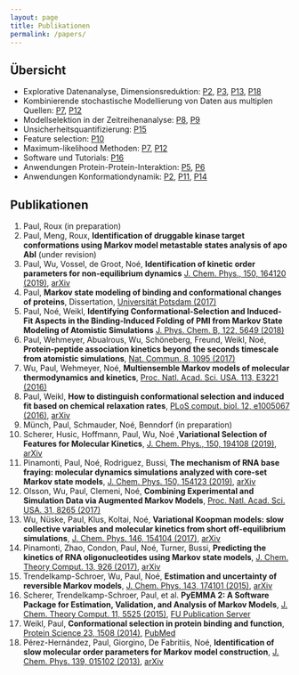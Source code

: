 ```yaml
---
layout: page
title: Publikationen
permalink: /papers/
---
```


## Übersicht

- Explorative Datenanalyse, Dimensionsreduktion:	[P2](#P2), [P3](#P3), [P13](#P13), [P18](#P18)
- Kombinierende stochastische Modellierung von Daten aus multiplen Quellen:	[P7](#P7), [P12](#P12)
- Modellselektion in der Zeitreihenanalyse:  	[P8](#P8), [P9](#P9)
- Unsicherheitsquantifizierung:	[P15](#P15)
- Feature selection:	[P10]()
- Maximum-likelihood Methoden:	[P7](#P7), [P12](#P12)
- Software und Tutorials:	[P16](#P16)
- Anwendungen Protein-Protein-Interaktion: [P5](#P5), [P6](#P6)
- Anwendungen Konformationdynamik: [P2](#P2), [P11](#P11), [P14](#P14)

## Publikationen

1. <a name="P1" />Paul, Roux (in preparation)
2. <a name="P2" />Paul, Meng, Roux, **Identification of druggable kinase target conformations using Markov model metastable states analysis of apo Abl** (under revision)
3. <a name="P3" />Paul, Wu, Vossel, de Groot, Noé, **Identification of kinetic order parameters for non-equilibrium dynamics** [J.  Chem. Phys., 150, 164120 (2019)](https://doi.org/10.1063/1.5083627), [arXiv](https://arxiv.org/abs/1811.12551)
4. <a name="P4" />Paul, **Markov state modeling of binding and conformational changes of proteins**, Dissertation, [Universität Potsdam  (2017)](https://nbn-resolving.org/urn:nbn:de:kobv:517-opus4-404273)
5. <a name="P5" />Paul, Noé, Weikl, **Identifying Conformational-Selection and Induced-Fit Aspects in the Binding-Induced Folding of PMI from Markov State Modeling of Atomistic Simulations** [J. Phys. Chem. B, 122, 5649 (2018)](https://doi.org/10.1021/acs.jpcb.7b12146)
6. <a name="P6" />Paul, Wehmeyer, Abualrous, Wu, Schöneberg, Freund, Weikl, Noé, **Protein-peptide association kinetics beyond the seconds timescale from atomistic simulations**, [Nat. Commun. 8, 1095 (2017)](https://doi.org/10.1038/s41467-017-01163-6)
7. <a name="P7" />Wu, Paul, Wehmeyer, Noé, **Multiensemble Markov models of molecular thermodynamics and kinetics**, [Proc. Natl. Acad. Sci. USA. 113, E3221 (2016)](https://doi.org/10.1073/pnas.1525092113)
8. <a name="P8" />Paul, Weikl, **How to distinguish conformational selection and induced fit based on chemical relaxation rates**, [PLoS comput. biol. 12, e1005067 (2016)](https://doi.org/10.1371/journal.pcbi.1005067), [arXiv](https://arxiv.org/abs/1609.06021)
9. <a name="P9" />Münch, Paul, Schmauder, Noé, Benndorf (in preparation)
10. <a name="P10" />Scherer, Husic, Hoffmann, Paul, Wu, Noé ,**Variational Selection of Features for Molecular Kinetics**,  [J.  Chem. Phys., 150, 194108 (2019)](https://doi.org/10.1063/1.5083040), [arXiv](https://arxiv.org/abs/1811.11714)
11. <a name="P11" />Pinamonti, Paul, Noé, Rodriguez, Bussi, **The mechanism of RNA base fraying: molecular dynamics simulations analyzed with core-set Markov state models**,  [J. Chem. Phys. 150, 154123 (2019)](https://doi.org/10.1063/1.5083227), [arXiv](https://arxiv.org/abs/1811.12144)
12. <a name="P12" />Olsson, Wu, Paul, Clemeni, Noé, **Combining Experimental and Simulation Data via Augmented Markov Models**, [Proc. Natl. Acad. Sci. USA. 31, 8265 (2017)](https://doi.org/10.1073/pnas.1704803114)
13. <a name="P13" />Wu, Nüske, Paul, Klus, Koltai, Noé, **Variational Koopman models: slow collective variables and molecular kinetics from short off-equilibrium simulations**, [J. Chem. Phys. 146, 154104 (2017)](https://doi.org/10.1063/1.4979344), [arXiv](https://arxiv.org/abs/1610.06773)
14. <a name="P14" />Pinamonti, Zhao, Condon, Paul, Noé, Turner, Bussi, **Predicting the kinetics of RNA oligonucleotides using Markov state models**,  [J. Chem. Theory Comput. 13, 926 (2017)](https://doi.org/10.1021/acs.jctc.6b00982), [arXiv](https://arxiv.org/abs/1612.07470)
15. <a name="P15" />Trendelkamp-Schroer, Wu, Paul, Noé, **Estimation and uncertainty of reversible Markov models**, [J. Chem. Phys. 143, 174101 (2015)](https://doi.org/10.1063/1.4934536), [arXiv](https://arxiv.org/abs/1507.05990)
16. <a name="P16" />Scherer, Trendelkamp-Schroer, Paul, et al. **PyEMMA 2: A Software Package for Estimation, Validation, and Analysis of Markov Models**, [J. Chem. Theory Comput. 11, 5525 (2015)](https://doi.org/10.1021/acs.jctc.5b00743), [FU Publication Server](http://publications.imp.fu-berlin.de/1737/1/15_JCTC_SchererEtAl_PyEMMA2.pdf)
17. <a name="P17" />Weikl, Paul, **Conformational selection in protein binding and function**, [Protein Science 23, 1508 (2014)](https://doi.org/110.1002/pro.2539), [PubMed](https://www.ncbi.nlm.nih.gov/pmc/articles/PMC4241102/)
18. <a name="P18" />Pérez-Hernández, Paul, Giorgino, De Fabritiis, Noé, **Identification of slow molecular order parameters for Markov model construction**, [J. Chem. Phys. 139, 015102 (2013)](https://doi.org/10.1063/1.4811489), [arXiv](https://arxiv.org/abs/1302.6614)